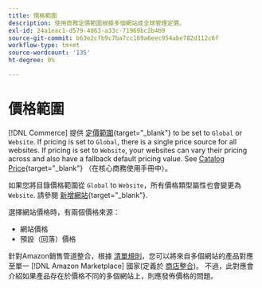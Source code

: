 ```yaml
---
title: 價格範圍
description: 使用商務定價範圍根據多個網站或全球管理定價。
exl-id: 24a1eac1-d579-4063-a33c-71969bc2b4b9
source-git-commit: b63e2cfb9c7ba7cc169a6eec954abe782d112c6f
workflow-type: tm+mt
source-wordcount: '135'
ht-degree: 0%

---
```


# 價格範圍

[!DNL Commerce] 提供 [定價範圍](https://docs.magento.com/user-guide/configuration/catalog/catalog.html#price){target="_blank"} to be set to `Global` or `Website`. If pricing is set to `Global`, there is a single price source for all websites. If pricing is set to `Website`, your websites can vary their pricing across and also have a fallback default pricing value. See [Catalog Price](https://docs.magento.com/user-guide/configuration/catalog/catalog.html#price){target="_blank"} （在核心商務使用手冊中）。

如果您將目錄價格範圍從 `Global` to `Website`，所有價格類型屬性也會變更為 `Website`. 請參閱 [新增網站](https://docs.magento.com/user-guide/stores/stores-all-create-website.html){target="_blank"}.

選擇網站價格時，有兩個價格來源：

- 網站價格
- 預設（回落）價格

針對Amazon銷售管道整合，根據 [清單規則](./listing-rules.md)，您可以將來自多個網站的產品對應至單一 [!DNL Amazon Marketplace] 國家(定義於 [商店整合](./store-integration.md))。 不過，此對應會介紹如果產品存在於價格不同的多個網站上，則應發佈價格的問題。
